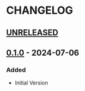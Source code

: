 # CHANGELOG

## [UNRELEASED]

## [0.1.0] - 2024-07-06

### Added
- Initial Version


[0.1.0]: https://github.com/EdwarDDay/taluspnp/releases/tag/0.1.0
[UNRELEASED]: https://github.com/EdwarDDay/taluspnp
